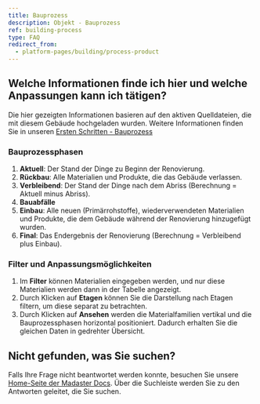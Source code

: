 ```yaml
---
title: Bauprozess
description: Objekt - Bauprozess
ref: building-process
type: FAQ
redirect_from:
  - platform-pages/building/process-product
---
```


## Welche Informationen finde ich hier und welche Anpassungen kann ich tätigen?
Die hier gezeigten Informationen basieren auf den aktiven Quelldateien, die mit diesem Gebäude hochgeladen wurden. Weitere Informationen finden Sie in unseren <a href="/ch/de/get-started/object-insights-and-performance.html#bauprozess" target="_blank">Ersten Schritten - Bauprozess</a>


### Bauprozessphasen
1. **Aktuell**: Der Stand der Dinge zu Beginn der Renovierung.
1. **Rückbau**: Alle Materialien und Produkte, die das Gebäude verlassen.
1. **Verbleibend**: Der Stand der Dinge nach dem Abriss (Berechnung = Aktuell minus Abriss).
1. **Bauabfälle**
1. **Einbau**: Alle neuen (Primärrohstoffe), wiederverwendeten Materialien und Produkte, die dem Gebäude während der Renovierung hinzugefügt wurden.
1. **Final**: Das Endergebnis der Renovierung (Berechnung = Verbleibend plus Einbau).

### Filter und Anpassungsmöglichkeiten
1. Im **Filter** <iconify-icon inline icon='mdi-filter-outline'/> können Materialien eingegeben werden, und nur diese Materialien werden dann in der Tabelle angezeigt.
1. Durch Klicken auf **Etagen** <iconify-icon inline icon='mdi-layers-search-outline'/> können Sie die Darstellung nach Etagen filtern, um diese separat zu betrachten.
1. Durch Klicken auf **Ansehen** <iconify-icon inline icon='mdi-rotate-right-variant'/> werden die Materialfamilien vertikal und die Bauprozessphasen horizontal positioniert. Dadurch erhalten Sie die gleichen Daten in gedrehter Übersicht.


## Nicht gefunden, was Sie suchen?
Falls Ihre Frage nicht beantwortet werden konnte, besuchen Sie unsere <a href="/ch/de/" target="_blank">Home-Seite der Madaster Docs</a>. Über die Suchleiste werden Sie zu den Antworten geleitet, die Sie suchen.